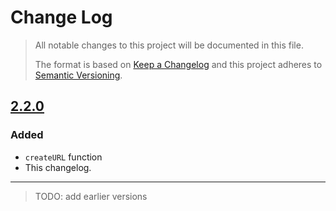 # Change Log

> All notable changes to this project will be documented in this file.
>
> The format is based on [Keep a Changelog](http://keepachangelog.com/) and this project adheres to [Semantic Versioning](http://semver.org/).

## [2.2.0]

### Added
- `createURL` function
- This changelog.

---

> TODO: add earlier versions

[Unreleased]: https://github.com/Financial-Times/bertha-client/compare/v2.2.0...HEAD
[2.2.0]: https://github.com/Financial-Times/bertha-client/compare/v2.1.0...v2.2.0
